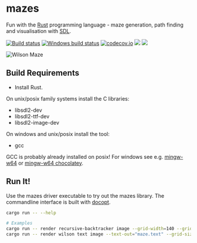 # mazes

Fun with the [Rust](https://www.rust-lang.org/) programming language - maze generation, path finding and visualisation with [SDL](https://www.libsdl.org/).

[![Build status](https://api.travis-ci.org/enerqi/mazes.png)](https://travis-ci.org/enerqi/mazes)
[![Windows build status](https://ci.appveyor.com/api/projects/status/github/enerqi/mazes?svg=true)](https://ci.appveyor.com/project/enerqi/mazes)
[![codecov.io](http://codecov.io/github/enerqi/mazes/coverage.svg?branch=master)](http://codecov.io/gh/enerqi/mazes?branch=master)
[![](https://img.shields.io/badge/License-Apache2-green.svg)](https://github.com/enerqi/mazes/blob/master/LICENSE-APACHE)
[![](https://img.shields.io/badge/License-MIT-green.svg)](https://github.com/enerqi/mazes/blob/master/LICENSE-MIT)

![Wilson Maze](https://sublime.is/demo/mazes/wilson-maze.png)


## Build Requirements

- Install Rust.

On unix/posix family systems install the C libraries:
- libsdl2-dev
- libsdl2-ttf-dev
- libsdl2-image-dev

On windows and unix/posix install the tool:
- gcc

GCC is probably already installed on posix! For windows see e.g. [mingw-w64](http://mingw-w64.org/doku.php) or [mingw-w64 chocolatey](https://chocolatey.org/packages/mingw).

## Run It!

Use the mazes driver executable to try out the mazes library. The commandline interface is built with [docopt](http://docopt.org/).

```bash
cargo run -- --help

# Examples
cargo run -- render recursive-backtracker image --grid-width=140 --grid-height=80 --mark-start-end --colour-distances --show-path
cargo run -- render wilson text image --text-out="maze.text" --grid-size=40
```
